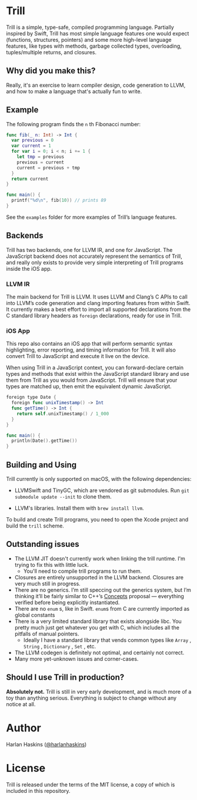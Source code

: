 # Trill

Trill is a simple, type-safe, compiled programming language. Partially inspired by Swift, Trill has most simple language features one would expect (functions, structures, pointers) and some more high-level language features, like types with methods, garbage collected types, overloading,  tuples/multiple returns, and closures.

## Why did you make this?

Really, it's an exercise to learn compiler design, code generation to LLVM,
and how to make a language that's actually fun to write.

## Example

The following program finds the `n` th Fibonacci number:

```swift
func fib(_ n: Int) -> Int {
  var previous = 0
  var current = 1
  for var i = 0; i < n; i += 1 {
    let tmp = previous
    previous = current
    current = previous + tmp
  }
  return current
}

func main() {
  printf("%d\n", fib(10)) // prints 89
}
```
See the `examples` folder for more examples of Trill’s language features.


## Backends

Trill has two backends, one for LLVM IR, and one for JavaScript. The JavaScript backend does not accurately represent the semantics of Trill, and really only exists to provide very simple interpreting of Trill programs inside the iOS app.

### LLVM IR
The main backend for Trill is LLVM. It uses LLVM and Clang’s C APIs to call into LLVM’s code generation and clang importing features from within Swift. It currently makes a best effort to import all supported declarations from the C standard library headers as `foreign` declarations, ready for use in Trill.

### iOS App
This repo also contains an iOS app that will perform semantic syntax highlighting, error reporting, and timing information for Trill. It will also convert Trill to JavaScript and execute it live on the device.

When using Trill in a JavaScript context, you can forward-declare certain types and methods that exist within the JavaScript standard library and use them from Trill as you would from JavaScript. Trill will ensure that your types are matched up, then emit the equivalent dynamic JavaScript.

```swift
foreign type Date {
  foreign func unixTimestamp() -> Int
  func getTime() -> Int {
    return self.unixTimestamp() / 1_000
  }
}

func main() {
  println(Date().getTime())
}
```

## Building and Using

Trill currently is only supported on macOS, with the following dependencies:

- LLVMSwift and TinyGC, which are vendored as git submodules. Run `git
  submodule update --init` to clone them.

- LLVM's libraries. Install them with `brew install llvm`.

To build and create Trill programs, you need to open the Xcode project and
build the `trill` scheme.

## Outstanding issues

- The LLVM JIT doesn't currently work when linking the trill runtime. I'm trying to fix this with little luck.
  - You'll need to compile trill programs to run them.
- Closures are entirely unsupported in the LLVM backend. Closures are very much still in progress.
- There are no generics. I’m still speccing out the generics system, but I’m thinking it’ll be fairly similar to C++’s [Concepts](https://en.wikipedia.org/wiki/Concepts_(C%2B%2B)) proposal — everything verified before being explicitly instantiated.
- There are no `enum` s, like in Swift. `enum`s from C are currently imported as global constants
- There is a very limited standard library that exists alongside libc. You pretty much just get whatever you get with C, which includes all the pitfalls of manual pointers.
  - Ideally I have a standard library that vends common types like `Array` , `String` , `Dictionary` , `Set` , etc.
- The LLVM codegen is definitely not optimal, and certainly not correct.
- Many more yet-unknown issues and corner-cases.


## Should I use Trill in production?

**Absolutely not.** Trill is still in very early development, and is much more of a toy than anything serious. Everything is subject to change without any notice at all.

# Author

Harlan Haskins ([@harlanhaskins](https://github.com/harlanhaskins))


# License

Trill is released under the terms of the MIT license, a copy of which is included in this repository.
